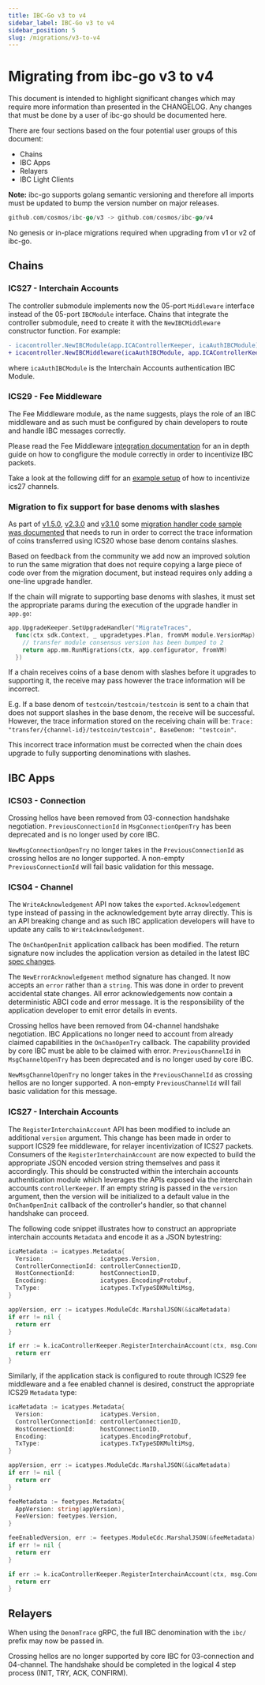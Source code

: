 ```yaml
---
title: IBC-Go v3 to v4
sidebar_label: IBC-Go v3 to v4
sidebar_position: 5
slug: /migrations/v3-to-v4
---
```

# Migrating from ibc-go v3 to v4

This document is intended to highlight significant changes which may require more information than presented in the CHANGELOG.
Any changes that must be done by a user of ibc-go should be documented here.

There are four sections based on the four potential user groups of this document:

- Chains
- IBC Apps
- Relayers
- IBC Light Clients

**Note:** ibc-go supports golang semantic versioning and therefore all imports must be updated to bump the version number on major releases.

```go
github.com/cosmos/ibc-go/v3 -> github.com/cosmos/ibc-go/v4
```

No genesis or in-place migrations required when upgrading from v1 or v2 of ibc-go.

## Chains

### ICS27 - Interchain Accounts

The controller submodule implements now the 05-port `Middleware` interface instead of the 05-port `IBCModule` interface. Chains that integrate the controller submodule, need to create it with the `NewIBCMiddleware` constructor function. For example:

```diff
- icacontroller.NewIBCModule(app.ICAControllerKeeper, icaAuthIBCModule)
+ icacontroller.NewIBCMiddleware(icaAuthIBCModule, app.ICAControllerKeeper)
```

where `icaAuthIBCModule` is the Interchain Accounts authentication IBC Module.

### ICS29 - Fee Middleware

The Fee Middleware module, as the name suggests, plays the role of an IBC middleware and as such must be configured by chain developers to route and handle IBC messages correctly.

Please read the Fee Middleware [integration documentation](https://ibc.cosmos.network/main/middleware/ics29-fee/integration.html) for an in depth guide on how to congfigure the module correctly in order to incentivize IBC packets.

Take a look at the following diff for an [example setup](https://github.com/cosmos/ibc-go/pull/1432/files#diff-d18972debee5e64f16e40807b2ae112ddbe609504a93ea5e1c80a5d489c3a08aL366) of how to incentivize ics27 channels.

### Migration to fix support for base denoms with slashes

As part of [v1.5.0](https://github.com/cosmos/ibc-go/releases/tag/v1.5.0), [v2.3.0](https://github.com/cosmos/ibc-go/releases/tag/v2.3.0) and [v3.1.0](https://github.com/cosmos/ibc-go/releases/tag/v3.1.0) some [migration handler code sample was documented](./01-support-denoms-with-slashes.md#upgrade-proposal) that needs to run in order to correct the trace information of coins transferred using ICS20 whose base denom contains slashes.

Based on feedback from the community we add now an improved solution to run the same migration that does not require copying a large piece of code over from the migration document, but instead requires only adding a one-line upgrade handler.

If the chain will migrate to supporting base denoms with slashes, it must set the appropriate params during the execution of the upgrade handler in `app.go`:

```go
app.UpgradeKeeper.SetUpgradeHandler("MigrateTraces",
  func(ctx sdk.Context, _ upgradetypes.Plan, fromVM module.VersionMap) (module.VersionMap, error) {
    // transfer module consensus version has been bumped to 2
    return app.mm.RunMigrations(ctx, app.configurator, fromVM)
  })
```

If a chain receives coins of a base denom with slashes before it upgrades to supporting it, the receive may pass however the trace information will be incorrect.

E.g. If a base denom of `testcoin/testcoin/testcoin` is sent to a chain that does not support slashes in the base denom, the receive will be successful. However, the trace information stored on the receiving chain will be: `Trace: "transfer/{channel-id}/testcoin/testcoin", BaseDenom: "testcoin"`.

This incorrect trace information must be corrected when the chain does upgrade to fully supporting denominations with slashes.

## IBC Apps

### ICS03 - Connection

Crossing hellos have been removed from 03-connection handshake negotiation.
`PreviousConnectionId` in `MsgConnectionOpenTry` has been deprecated and is no longer used by core IBC.

`NewMsgConnectionOpenTry` no longer takes in the `PreviousConnectionId` as crossing hellos are no longer supported. A non-empty `PreviousConnectionId` will fail basic validation for this message.

### ICS04 - Channel

The `WriteAcknowledgement` API now takes the `exported.Acknowledgement` type instead of passing in the acknowledgement byte array directly.
This is an API breaking change and as such IBC application developers will have to update any calls to `WriteAcknowledgement`.

The `OnChanOpenInit` application callback has been modified.
The return signature now includes the application version as detailed in the latest IBC [spec changes](https://github.com/cosmos/ibc/pull/629).

The `NewErrorAcknowledgement` method signature has changed.
It now accepts an `error` rather than a `string`. This was done in order to prevent accidental state changes.
All error acknowledgements now contain a deterministic ABCI code and error message. It is the responsibility of the application developer to emit error details in events.

Crossing hellos have been removed from 04-channel handshake negotiation.
IBC Applications no longer need to account from already claimed capabilities in the `OnChanOpenTry` callback. The capability provided by core IBC must be able to be claimed with error.
`PreviousChannelId` in `MsgChannelOpenTry` has been deprecated and is no longer used by core IBC.

`NewMsgChannelOpenTry` no longer takes in the `PreviousChannelId` as crossing hellos are no longer supported. A non-empty `PreviousChannelId` will fail basic validation for this message.

### ICS27 - Interchain Accounts

The `RegisterInterchainAccount` API has been modified to include an additional `version` argument. This change has been made in order to support ICS29 fee middleware, for relayer incentivization of ICS27 packets.
Consumers of the `RegisterInterchainAccount` are now expected to build the appropriate JSON encoded version string themselves and pass it accordingly.
This should be constructed within the interchain accounts authentication module which leverages the APIs exposed via the interchain accounts `controllerKeeper`. If an empty string is passed in the `version` argument, then the version will be initialized to a default value in the `OnChanOpenInit` callback of the controller's handler, so that channel handshake can proceed.

The following code snippet illustrates how to construct an appropriate interchain accounts `Metadata` and encode it as a JSON bytestring:

```go
icaMetadata := icatypes.Metadata{
  Version:                icatypes.Version,
  ControllerConnectionId: controllerConnectionID,
  HostConnectionId:       hostConnectionID,
  Encoding:               icatypes.EncodingProtobuf,
  TxType:                 icatypes.TxTypeSDKMultiMsg,
}

appVersion, err := icatypes.ModuleCdc.MarshalJSON(&icaMetadata)
if err != nil {
  return err
}

if err := k.icaControllerKeeper.RegisterInterchainAccount(ctx, msg.ConnectionId, msg.Owner, string(appVersion)); err != nil {
  return err
}
```

Similarly, if the application stack is configured to route through ICS29 fee middleware and a fee enabled channel is desired, construct the appropriate ICS29 `Metadata` type:

```go
icaMetadata := icatypes.Metadata{
  Version:                icatypes.Version,
  ControllerConnectionId: controllerConnectionID,
  HostConnectionId:       hostConnectionID,
  Encoding:               icatypes.EncodingProtobuf,
  TxType:                 icatypes.TxTypeSDKMultiMsg,
}

appVersion, err := icatypes.ModuleCdc.MarshalJSON(&icaMetadata)
if err != nil {
  return err
}

feeMetadata := feetypes.Metadata{
  AppVersion: string(appVersion),
  FeeVersion: feetypes.Version,
}

feeEnabledVersion, err := feetypes.ModuleCdc.MarshalJSON(&feeMetadata)
if err != nil {
  return err
}

if err := k.icaControllerKeeper.RegisterInterchainAccount(ctx, msg.ConnectionId, msg.Owner, string(feeEnabledVersion)); err != nil {
  return err
}
```

## Relayers

When using the `DenomTrace` gRPC, the full IBC denomination with the `ibc/` prefix may now be passed in.

Crossing hellos are no longer supported by core IBC for 03-connection and 04-channel. The handshake should be completed in the logical 4 step process (INIT, TRY, ACK, CONFIRM).

